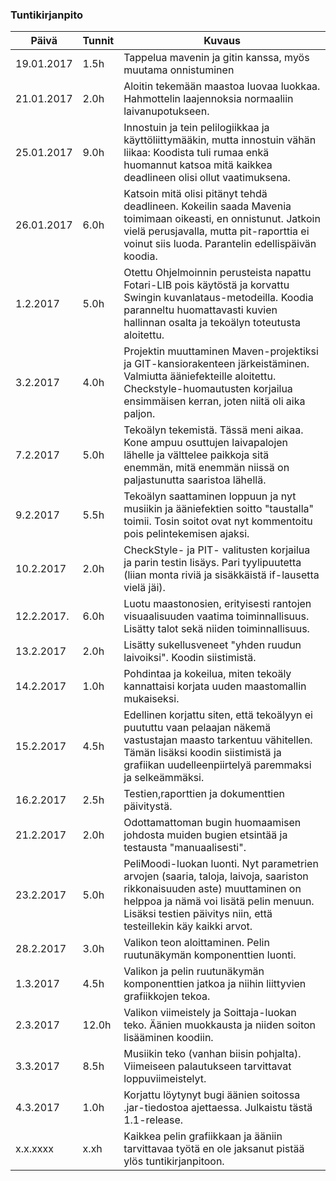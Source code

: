 ﻿### Tuntikirjanpito
Päivä | Tunnit | Kuvaus
--------------- | ----- | ------
19.01.2017 | 1.5h | Tappelua mavenin ja gitin kanssa, myös muutama onnistuminen
21.01.2017 | 2.0h | Aloitin tekemään maastoa luovaa luokkaa. Hahmottelin laajennoksia normaaliin laivanupotukseen.
25.01.2017 | 9.0h | Innostuin ja tein pelilogiikkaa ja käyttöliittymääkin, mutta innostuin vähän liikaa: Koodista tuli rumaa enkä huomannut katsoa mitä kaikkea deadlineen olisi ollut vaatimuksena.
26.01.2017 | 6.0h | Katsoin mitä olisi pitänyt tehdä deadlineen. Kokeilin saada Mavenia toimimaan oikeasti, en onnistunut. Jatkoin vielä perusjavalla, mutta pit-raporttia ei voinut siis luoda. Parantelin edellispäivän koodia.
1.2.2017 | 5.0h | Otettu Ohjelmoinnin perusteista napattu Fotari-LIB pois käytöstä ja korvattu Swingin kuvanlataus-metodeilla. Koodia paranneltu huomattavasti kuvien hallinnan osalta ja tekoälyn toteutusta aloitettu.
3.2.2017 | 4.0h | Projektin muuttaminen Maven-projektiksi ja GIT-kansiorakenteen järkeistäminen. Valmiutta ääniefekteille aloitettu. Checkstyle-huomautusten korjailua ensimmäisen kerran, joten niitä oli aika paljon.
7.2.2017 | 5.0h | Tekoälyn tekemistä. Tässä meni aikaa. Kone ampuu osuttujen laivapalojen lähelle ja välttelee paikkoja sitä enemmän, mitä enemmän niissä on paljastunutta saaristoa lähellä.
9.2.2017 | 5.5h | Tekoälyn saattaminen loppuun ja nyt musiikin ja ääniefektien soitto "taustalla" toimii. Tosin soitot ovat nyt kommentoitu pois pelintekemisen ajaksi.
10.2.2017 | 2.0h | CheckStyle- ja PIT- valitusten korjailua ja parin testin lisäys. Pari tyylipuutetta (liian monta riviä ja sisäkkäistä if-lausetta vielä jäi).
12.2.2017. | 6.0h | Luotu maastonosien, erityisesti rantojen visuaalisuuden vaatima toiminnallisuus. Lisätty talot sekä niiden toiminnallisuus.
13.2.2017 | 2.0h | Lisätty sukellusveneet "yhden ruudun laivoiksi". Koodin siistimistä.
14.2.2017 | 1.0h | Pohdintaa ja kokeilua, miten tekoäly kannattaisi korjata uuden maastomallin mukaiseksi.
15.2.2017 | 4.5h | Edellinen korjattu siten, että tekoälyyn ei puututtu vaan pelaajan näkemä vastustajan maasto tarkentuu vähitellen. Tämän lisäksi koodin siistimistä ja grafiikan uudelleenpiirtelyä paremmaksi ja selkeämmäksi.
16.2.2017 | 2.5h | Testien,raporttien ja dokumenttien päivitystä.
21.2.2017 | 2.0h | Odottamattoman bugin huomaamisen johdosta muiden bugien etsintää ja testausta "manuaalisesti".
23.2.2017 | 5.0h | PeliMoodi-luokan luonti. Nyt parametrien arvojen (saaria, taloja, laivoja, saariston rikkonaisuuden aste) muuttaminen on helppoa ja nämä voi lisätä pelin menuun. Lisäksi testien päivitys niin, että testeillekin käy kaikki arvot.
28.2.2017 | 3.0h | Valikon teon aloittaminen. Pelin ruutunäkymän komponenttien luonti.
1.3.2017 | 4.5h | Valikon ja pelin ruutunäkymän komponenttien jatkoa ja niihin liittyvien grafiikkojen tekoa.
2.3.2017 | 12.0h | Valikon viimeistely ja Soittaja-luokan teko. Äänien muokkausta ja niiden soiton lisääminen koodiin.
3.3.2017 | 8.5h | Musiikin teko (vanhan biisin pohjalta). Viimeiseen palautukseen tarvittavat loppuviimeistelyt.
4.3.2017 | 1.0h | Korjattu löytynyt bugi äänien soitossa .jar-tiedostoa ajettaessa. Julkaistu tästä 1.1-release.
x.x.xxxx | x.xh | Kaikkea pelin grafiikkaan ja ääniin tarvittavaa työtä en ole jaksanut pistää ylös tuntikirjanpitoon.
